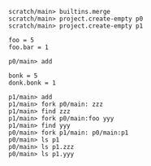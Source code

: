 ```ucm:hide
scratch/main> builtins.merge
scratch/main> project.create-empty p0
scratch/main> project.create-empty p1
```

```unison
foo = 5
foo.bar = 1
```

```ucm
p0/main> add
```

```unison
bonk = 5
donk.bonk = 1
```

```ucm
p1/main> add
p1/main> fork p0/main: zzz
p1/main> find zzz
p1/main> fork p0/main:foo yyy
p1/main> find yyy
p0/main> fork p1/main: p0/main:p1
p0/main> ls p1
p0/main> ls p1.zzz
p0/main> ls p1.yyy
```
